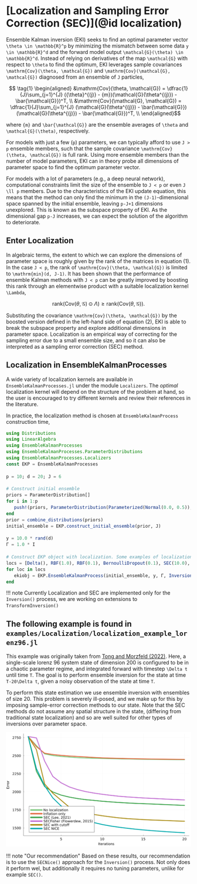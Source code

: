 # [Localization and Sampling Error Correction (SEC)](@id localization)

Ensemble Kalman inversion (EKI) seeks to find an optimal parameter vector ``\theta \in \mathbb{R}^p`` by minimizing the mismatch between some data ``y \in \mathbb{R}^d`` and the forward model output ``\mathcal{G}(\theta) \in \mathbb{R}^d``. Instead of relying on derivatives of the map ``\mathcal{G}`` with respect to ``\theta`` to find the optimum, EKI leverages sample covariances ``\mathrm{Cov}(\theta, \mathcal{G})`` and  ``\mathrm{Cov}(\mathcal{G}, \mathcal{G})`` diagnosed from an ensemble of ``J`` particles,

```math
   \tag{1}
   \begin{aligned}
         &\mathrm{Cov}(\theta, \mathcal{G}) = \dfrac{1}{J}\sum_{j=1}^{J}
        ({\theta}^{(j)} - {m})(\mathcal{G}(\theta^{(j)}) - \bar{\mathcal{G}})^T, \\

        &\mathrm{Cov}(\mathcal{G}, \mathcal{G}) = \dfrac{1}{J}\sum_{j=1}^{J}
        (\mathcal{G}(\theta^{(j)}) - \bar{\mathcal{G}})(\mathcal{G}(\theta^{(j)}) - \bar{\mathcal{G}})^T, \\
    \end{aligned}
```
where ``{m}`` and ``\bar{\mathcal{G}}`` are the ensemble averages of ``\theta`` and ``\mathcal{G}(\theta)``, respectively.

For models with just a few (``p``) parameters, we can typically afford to use ``J > p`` ensemble members, such that the sample covariance  ``\mathrm{Cov}(\theta, \mathcal{G})`` is full rank. Using more ensemble members than the number of model parameters, EKI can in theory probe all dimensions of parameter space to find the optimum parameter vector.

For models with a lot of parameters (e.g., a deep neural network), computational constraints limit the size of the ensemble to ``J < p`` or even ``J \ll p`` members. Due to the characteristics of the EKI update equation, this means that the method can only find the minimum in the ``(J-1)``-dimensional space spanned by the initial ensemble, leaving ``p-J+1`` dimensions unexplored. This is known as the subspace property of EKI. As the dimensional gap ``p-J`` increases, we can expect the solution of the algorithm to deteriorate.

## Enter Localization

In algebraic terms, the extent to which we can explore the dimensions of parameter space is roughly given by the rank of the matrices in equation (1). In the case ``J < p``, the rank of ``\mathrm{Cov}(\theta, \mathcal{G})`` is limited to ``\mathrm{min}(d, J-1)``. It has been shown that the performance of ensemble Kalman methods with ``J < p`` can be greatly improved by boosting this rank through an elementwise product with a suitable localization kernel ``\Lambda``,

```math
\tag{2} \mathrm{rank}(\mathrm{Cov}(\theta, \mathcal{G}) \odot \Lambda) \geq \mathrm{rank}(\mathrm{Cov}(\theta, \mathcal{G})).
```

Substituting the covariance ``\mathrm{Cov}(\theta, \mathcal{G})`` by the boosted version defined in the left-hand side of equation (2), EKI is able to break the subspace property and explore additional dimensions in parameter space. Localization is an empirical way of correcting for the sampling error due to a small ensemble size, and so it can also be interpreted as a sampling error correction (SEC) method.

## Localization in EnsembleKalmanProcesses

A wide variety of localization kernels are available in `EnsembleKalmanProcesses.jl` under the module `Localizers`. The *optimal* localization kernel will depend on the structure of the problem at hand, so the user is encouraged to try different kernels and review their references in the literature.

In practice, the localization method is chosen at `EnsembleKalmanProcess` construction time,

```julia
using Distributions
using LinearAlgebra
using EnsembleKalmanProcesses
using EnsembleKalmanProcesses.ParameterDistributions
using EnsembleKalmanProcesses.Localizers
const EKP = EnsembleKalmanProcesses

p = 10; d = 20; J = 6

# Construct initial ensemble
priors = ParameterDistribution[]
for i in 1:p
   push!(priors, ParameterDistribution(Parameterized(Normal(0.0, 0.5)), no_constraint(), string("u", i)))
end
prior = combine_distributions(priors)
initial_ensemble = EKP.construct_initial_ensemble(prior, J)

y = 10.0 * rand(d)
Γ = 1.0 * I

# Construct EKP object with localization. Some examples of localization methods:
locs = [Delta(), RBF(1.0), RBF(0.1), BernoulliDropout(0.1), SEC(10.0), SECFisher(), SEC(1.0, 0.1), SECNice()]
for loc in locs
   ekiobj = EKP.EnsembleKalmanProcess(initial_ensemble, y, Γ, Inversion(); localization_method = loc)
end
```
!!! note
    Currently Localization and SEC are implemented only for the `Inversion()` process, we are working on extensions to `TransformInversion()` 

## The following example is found in `examples/Localization/localization_example_lorenz96.jl`
This example was originally taken from [Tong and Morzfeld (2022)](https://doi.org/10.48550/arXiv.2201.10821). Here, a single-scale lorenz 96 system state of dimension 200 is configured to be in a chaotic parameter regime, and integrated forward with timestep ``\Delta t`` until time ``T``. The goal is to perform ensemble inversion for the state at time ``T-20\Delta t``, given a noisy observation of the state at time ``T``.

To perform this state estimation we use ensemble inversion with ensembles of size 20. This problem is severely ill-posed, and we make up for this by imposing sample-error correction methods to our state. Note that the SEC methods do not assume any spatial structure in the state, (differing from traditional state localization) and so are well suited for other types of inversions over parameter space.

![SEC_compared](assets/sec_comparison_lorenz96.png)

!!! note "Our recommendation"
    Based on these results, our recommendation is to use the `SECNice()` approach for the `Inversion()` process. Not only does it perform wel, but additionally  it requires no tuning parameters, unlike for example `SEC()`.

